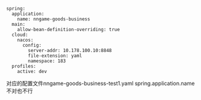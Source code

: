 ```
spring:
  application:
    name: nngame-goods-business
  main:
    allow-bean-definition-overriding: true
  cloud:
    nacos:
      config:
        server-addr: 10.178.100.10:8848
        file-extension: yaml
        namespace: 183
  profiles:
    active: dev
```

对应的配置文件nngame-goods-business-test1.yaml
spring.application.name不对也不行